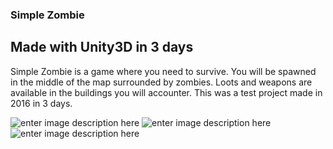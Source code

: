### Simple Zombie
## Made with Unity3D in 3 days

Simple Zombie is a game where you need to survive. You will be spawned in the middle of the map surrounded by zombies. Loots and weapons are available in the buildings you will accounter. This was a test project made in 2016 in 3 days.

![enter image description here](https://cdn.pgmp.dev/marc/dev/SimpleZombie/3.png)
![enter image description here](https://cdn.pgmp.dev/marc/dev/SimpleZombie/1.png)
![enter image description here](https://cdn.pgmp.dev/marc/dev/SimpleZombie/2.png)